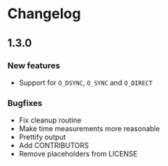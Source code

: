 # Changelog
## 1.3.0
### New features

* Support for `O_DSYNC`, `O_SYNC` and `O_DIRECT`

### Bugfixes

* Fix cleanup routine
* Make time measurements more reasonable
* Prettify output
* Add CONTRIBUTORS
* Remove placeholders from LICENSE

